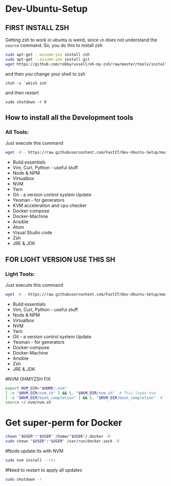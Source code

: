 # Dev-Ubuntu-Setup

## FIRST INSTALL ZSH
Getting zsh to work in ubuntu is weird, since `sh` does not understand the `source` command.  So, you do this to install zsh

``` bash
sudo apt-get --assume-yes install zsh
sudo apt-get --assume-yes install git
wget https://github.com/robbyrussell/oh-my-zsh/raw/master/tools/install.sh -O - | zsh
```
and then you change your shell to zsh

    chsh -s `which zsh`

and then restart

    sudo shutdown -r 0
## How to install all the Development tools
### All Tools:

Just execute this command

``` bash
wget -O - https://raw.githubusercontent.com/FastIT/Dev-Ubuntu-Setup/master/install.sh | sh
```
* Build essentials
* Vim, Curl, Python - useful stuff
* Node & NPM
* Virtualbox
* NVM
* Yarn
* Git - a version control system Update
* Yeoman - for generators
* KVM acceleration and cpu checker
* Docker-compose
* Docker-Machine
* Ansible
* Atom
* Visual Studio code
* Zsh
* JRE & JDK

## FOR LIGHT VERSION USE THIS SH
### Light Tools:
Just execute this command

``` bash
wget -O - https://raw.githubusercontent.com/FastIT/Dev-Ubuntu-Setup/master/light-install.sh | sh
```
* Build essentials
* Vim, Curl, Python - useful stuff
* Node & NPM
* Virtualbox
* NVM
* Yarn
* Git - a version control system Update
* Yeoman - for generators
* Docker-compose
* Docker-Machine
* Ansible
* Zsh
* JRE & JDK

#NVM OHMYZSH FIX
``` bash
export NVM_DIR="$HOME/.nvm"
[ -s "$NVM_DIR/nvm.sh" ] && \. "$NVM_DIR/nvm.sh"  # This loads nvm
[ -s "$NVM_DIR/bash_completion" ] && \. "$NVM_DIR/bash_completion"  # This loads nvm bash_completion
source ~/.nvm/nvm.sh
```

# Get super-perm for Docker
``` bash
chown "$USER":"$USER" /home/"$USER"/.docker -R
sudo chown "$USER":"$USER" /var/run/docker.sock -R
```
#Node update lts with NVM
``` bash   
sudo nvm install --lts
```
#Need to restart to apply all updates
``` bash
sudo shutdown -r
```